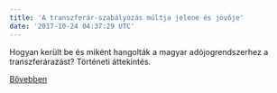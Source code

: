 ```yaml
---
title: 'A transzferár-szabályozás múltja jelene és jövője'
date: '2017-10-24 04:37:29 UTC'
---
```


Hogyan került be és miként hangolták a magyar adójogrendszerhez a transzferárazást? Történeti áttekintés.


[Bővebben](http://ift.tt/2y1LhK8)
